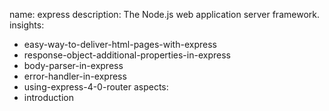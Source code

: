 name: express
description: The Node.js web application server framework.
insights:
  - easy-way-to-deliver-html-pages-with-express
  - response-object-additional-properties-in-express
  - body-parser-in-express
  - error-handler-in-express
  - using-express-4-0-router
aspects:
  - introduction
 
